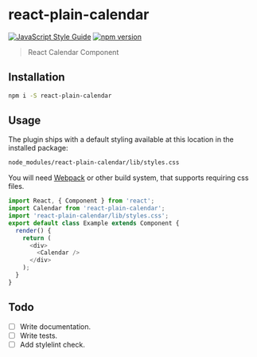 # react-plain-calendar

[![JavaScript Style Guide](https://img.shields.io/badge/code_style-standard-brightgreen.svg)](https://standardjs.com)
[![npm version](https://badge.fury.io/js/react-plain-calendar.svg)](https://badge.fury.io/js/react-plain-calendar)

> React Calendar Component

## Installation

```bash
npm i -S react-plain-calendar
```

## Usage

The plugin ships with a default styling available at this location in the installed package:

```bash
node_modules/react-plain-calendar/lib/styles.css
```

You will need [Webpack](https://webpack.js.org/) or other build system, that supports requiring css files.

```javascript
import React, { Component } from 'react';
import Calendar from 'react-plain-calendar';
import 'react-plain-calendar/lib/styles.css';
export default class Example extends Component {
  render() {
    return (
      <div>
        <Calendar />
      </div>
    );
  }
}
```

## Todo
- [ ] Write documentation.
- [ ] Write tests.
- [ ] Add stylelint check.

